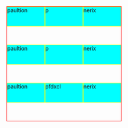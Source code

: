 <!DOCTYPE html>
<html lang="en">
  <head>
    <meta charset="UTF-8" />
    <meta name="viewport" content="width=device-width, initial-scale=1.0" />
    <title>测试flex</title>
    <style>
      .container {
        display: flex;
        border: solid 1px red;
        width: 300px;
        height: 300px;
        flex-wrap: wrap;
        margin: auto;
      }
      .container > div {
        background-color: aqua;
        border: solid 1px yellow;
        height: 50px;
        width: 98px;
        flex: 0 0 auto;
      }
    </style>
  </head>

  <body>
    <div class="container">
      <div>paultion</div>
      <div>p</div>
      <div>nerix</div>
      <div>paultion</div>
      <div>p</div>
      <div>nerix</div>
      <div>paultion</div>
      <div>pfdxcl</div>
      <div>nerix</div>
    </div>
  </body>
</html>
